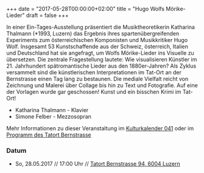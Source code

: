 +++
date = "2017-05-28T00:00:00+02:00"
title = "Hugo Wolfs Mörike-Lieder"
draft = false
+++

In einer Ein-Tages-Ausstellung präsentiert die Musiktheoretikerin Katharina Thalmann (\*1993‚ Luzern) das Ergebnis ihres spartenübergreifenden Experiments zum österreichischen Komponisten und Musikkritiker Hugo Wolf. Insgesamt 53 Kunstschaffende aus der Schweiz, österreich, Italien und Deutschland hat sie angefragt, um Wolfs Mörike-Lieder ins Visuelle zu übersetzen. Die zentrale Fragestellung lautete: Wie visualisieren Künstler im 21. Jahrhundert spätromantische Lieder aus den 1880er-Jahren? Als Zyklus versammelt sind die künstlerischen Interpretationen im Tat-Ort an der Bernstrasse einen Tag lang zu bestaunen. Die mediale Vielfalt reicht von Zeichnung und Malerei über Collage bis hin zu Text und Fotografie. Auf eine der Vorlagen wurde gar geschossen! Kunst und ein bisschen Krimi im Tat-Ort!

* Katharina Thalmann - Klavier
* Simone Felber - Mezzosopran

Mehr Informationen zu dieser Veranstaltung im [Kulturkalender 041](http://kalender.null41.ch/content/hugo "HUGO") oder im [Programm des Tatort Bernstrasse](http://tatortbernstrasse.tumblr.com/ "Programm Tatort Bernstrasse")

### Datum

* So, 28.05.2017 // 17:00 Uhr // [Tatort Bernstrasse 94, 6004 Luzern](http://tatortbernstrasse.tumblr.com/info)
